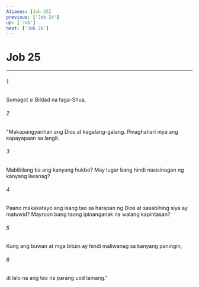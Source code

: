 ```yaml
---
Aliases: [Job 25]
previous: ['Job 24']
up: ['Job']
next: ['Job 26']
---
```

# Job 25

***






















###### 1 










Sumagot si Bildad na taga-Shua, 





















###### 2 










"Makapangyarihan ang Dios at kagalang-galang. Pinaghahari niya ang kapayapaan sa langit. 





















###### 3 










Mabibilang ba ang kanyang hukbo? May lugar bang hindi nasisinagan ng kanyang liwanag? 





















###### 4 










Paano makakatayo ang isang tao sa harapan ng Dios at sasabihing siya ay matuwid? Mayroon bang taong ipinanganak na walang kapintasan? 





















###### 5 










Kung ang buwan at mga bituin ay hindi maliwanag sa kanyang paningin, 





















###### 6 










di lalo na ang tao na parang uod lamang."

